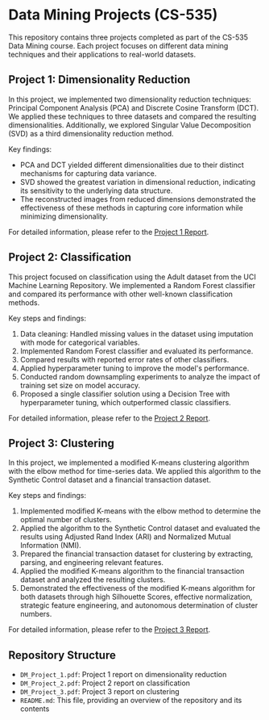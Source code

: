 # Data Mining Projects (CS-535)

This repository contains three projects completed as part of the CS-535 Data Mining course. Each project focuses on different data mining techniques and their applications to real-world datasets.

## Project 1: Dimensionality Reduction

In this project, we implemented two dimensionality reduction techniques: Principal Component Analysis (PCA) and Discrete Cosine Transform (DCT). We applied these techniques to three datasets and compared the resulting dimensionalities. Additionally, we explored Singular Value Decomposition (SVD) as a third dimensionality reduction method.

Key findings:
- PCA and DCT yielded different dimensionalities due to their distinct mechanisms for capturing data variance.
- SVD showed the greatest variation in dimensional reduction, indicating its sensitivity to the underlying data structure.
- The reconstructed images from reduced dimensions demonstrated the effectiveness of these methods in capturing core information while minimizing dimensionality.

For detailed information, please refer to the [Project 1 Report](DM_Project_1.pdf).

## Project 2: Classification

This project focused on classification using the Adult dataset from the UCI Machine Learning Repository. We implemented a Random Forest classifier and compared its performance with other well-known classification methods.

Key steps and findings:
1. Data cleaning: Handled missing values in the dataset using imputation with mode for categorical variables.
2. Implemented Random Forest classifier and evaluated its performance.
3. Compared results with reported error rates of other classifiers.
4. Applied hyperparameter tuning to improve the model's performance.
5. Conducted random downsampling experiments to analyze the impact of training set size on model accuracy.
6. Proposed a single classifier solution using a Decision Tree with hyperparameter tuning, which outperformed classic classifiers.

For detailed information, please refer to the [Project 2 Report](DM_Project_2.pdf).

## Project 3: Clustering

In this project, we implemented a modified K-means clustering algorithm with the elbow method for time-series data. We applied this algorithm to the Synthetic Control dataset and a financial transaction dataset.

Key steps and findings:
1. Implemented modified K-means with the elbow method to determine the optimal number of clusters.
2. Applied the algorithm to the Synthetic Control dataset and evaluated the results using Adjusted Rand Index (ARI) and Normalized Mutual Information (NMI).
3. Prepared the financial transaction dataset for clustering by extracting, parsing, and engineering relevant features.
4. Applied the modified K-means algorithm to the financial transaction dataset and analyzed the resulting clusters.
5. Demonstrated the effectiveness of the modified K-means algorithm for both datasets through high Silhouette Scores, effective normalization, strategic feature engineering, and autonomous determination of cluster numbers.

For detailed information, please refer to the [Project 3 Report](DM_Project_3.pdf).

## Repository Structure

- `DM_Project_1.pdf`: Project 1 report on dimensionality reduction
- `DM_Project_2.pdf`: Project 2 report on classification
- `DM_Project_3.pdf`: Project 3 report on clustering
- `README.md`: This file, providing an overview of the repository and its contents
